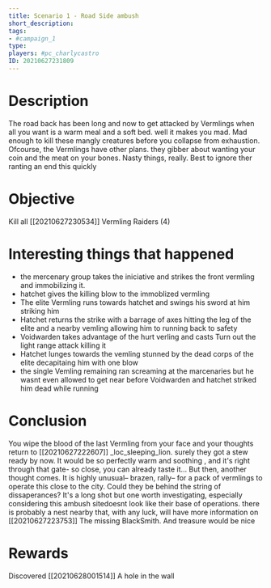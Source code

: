 ```yaml
---
title: Scenario 1 - Road Side ambush
short_description:
tags:
- #campaign_1
type: 
players: #pc_charlycastro
ID: 20210627231809
---
```


# Description
The road back has been long and now to get attacked by Vermlings when all you want is a warm meal and a soft bed. well it makes you mad. Mad enough to kill these mangly creatures before you collapse from exhaustion.
Ofcourse, the Vermlings have other plans. they gibber about wanting your coin and the meat on your bones. Nasty things, really. Best to ignore ther ranting an end this quickly

# Objective
Kill all [[20210627230534]] Vermling Raiders (4)


# Interesting things that happened
-  the mercenary group takes the iniciative and strikes the front vermling and immobilizing it. 
-  hatchet gives the killing blow to the immoblized vermling
-  The elite Vermling runs towards hatchet and swings his sword at  him striking him
-  Hatchet returns the strike with  a barrage of axes hitting the leg of the elite  and a nearby vemling allowing him to  running back to safety 
-  Voidwarden takes advantage of the hurt verling and casts Turn out the light range attack killing it
-  Hatchet lunges towards the vemling stunned by the dead corps of the elite decapitaing him with one blow
-  the single Vemling remaining ran screaming at the marcenaries but he wasnt even allowed to get near before Voidwarden and hatchet striked him dead while running

# Conclusion

You wipe the blood of the last Vermling from your face and your thoughts return to [[20210627222607]] _loc_sleeping_lion.  surely they got a stew ready by now. It would be so perfectly warm and soothing , and it's right through that gate- so close, you can already taste it…
But then, another thought comes. It is highly unusual– brazen, rally– for a pack of vermlings to operate this close to the city. Could they be behind the string of dissaperances?
It's a long shot but one worth investigating, especially considering this ambush sitedoesnt look like their base of operations. there is probably a nest nearby that, with any luck, will have more information on [[20210627223753]] The missing BlackSmith. And treasure would be nice

# Rewards
Discovered [[20210628001514]] A hole in the wall
